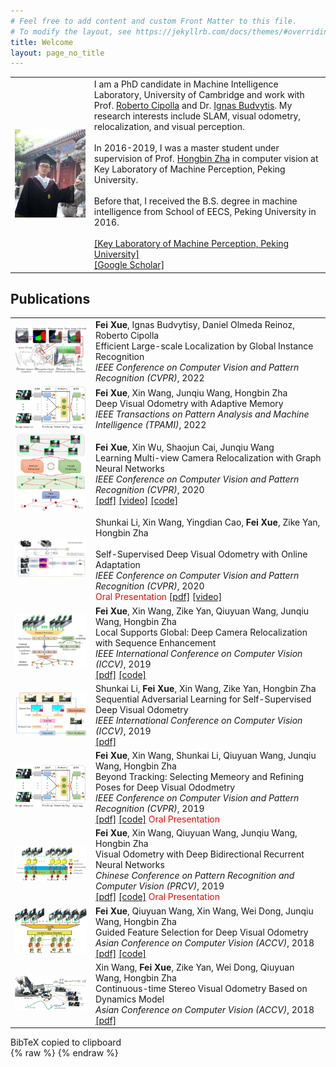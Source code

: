 ```yaml
---
# Feel free to add content and custom Front Matter to this file.
# To modify the layout, see https://jekyllrb.com/docs/themes/#overriding-theme-defaults
title: Welcome
layout: page_no_title
---
```

<table style="border:0px">
<tr style="border:0px">
	<td style="border:0px">
		<img src="assets/images/fei.jpg" width="600px"/>
	</td>
	<td style="border:0px">
		I am a PhD candidate in Machine Intelligence Laboratory, University of Cambridge and work with Prof. <a href="https://mi.eng.cam.ac.uk/~cipolla/biography.htm"> Roberto Cipolla</a> and Dr. <a href="http://mi.eng.cam.ac.uk/~ib255/"> Ignas Budvytis</a>. My research interests include SLAM, visual odometry, relocalization, and visual perception.<br><br>
	    In 2016-2019, I was a master student under supervision of Prof. <a href="http://www.cis.pku.edu.cn/vision/Visual&Robot/people/zha%20hongbin/zha%20hongbin.htm">Hongbin Zha</a> in computer vision at Key Laboratory of Machine Perception, Peking University. <br><br>
		Before that, I received the B.S. degree in machine intelligence from School of EECS, Peking University in 2016.<br><br>
		<a href="http://www.klmp.pku.edu.cn/">[Key Laboratory of Machine Perception, Peking University]</a><br>
		<a href="https://scholar.google.ca/citations?user=G2sYDPkAAAAJ&hl=en">[Google Scholar]</a>
	</td>
</tr>
</table>


## Publications
<table style="border:0px">

<tr style="border:0px">
	<td style="border:0px">
		<img src="assets/images/lbr.jpg" width="200px"/>
	</td>
	<td style="border:0px">
		<b>Fei Xue</b>, Ignas Budvytisy, Daniel Olmeda Reinoz, Roberto Cipolla<br>
		Efficient Large-scale Localization by Global Instance Recognition<br>
		<i>IEEE Conference on Computer Vision and Pattern Recognition (CVPR)</i>, 2022<br>
	</td>
</tr>

<tr style="border:0px">
	<td style="border:0px">
		<img src="assets/images/beyondtracking.jpg" width="200px"/>
	</td>
	<td style="border:0px">
		<b>Fei Xue</b>, Xin Wang, Junqiu Wang, Hongbin Zha<br>
		Deep Visual Odometry with Adaptive Memory<br>
		<i>IEEE Transactions on Pattern Analysis and Machine Intelligence (TPAMI)</i>, 2022<br>
	</td>
</tr>

<tr style="border:0px">
	<td style="border:0px">
		<img src="assets/images/glnet.JPG" width="200px"/>
	</td>
	<td style="border:0px">
		<b>Fei Xue</b>, Xin Wu, Shaojun Cai, Junqiu Wang<br>
		Learning Multi-view Camera Relocalization with Graph Neural Networks<br>
		<i>IEEE Conference on Computer Vision and Pattern Recognition (CVPR)</i>, 2020<br>
		<a href="https://openaccess.thecvf.com/content_CVPR_2020/papers/Xue_Learning_Multi-View_Camera_Relocalization_With_Graph_Neural_Networks_CVPR_2020_paper.pdf">[pdf]</a>
		<a href="https://www.youtube.com/watch?v=WJ4b3fVNHLo">[video]</a>
		<a href="https://feixue94.github.io/">[code]</a>
	</td>
</tr>

<tr style="border:0px">
	<td style="border:0px">
		<img src="assets/images/online.JPG" width="200px"/>
	</td>
	<td style="border:0px">
		Shunkai Li, Xin Wang, Yingdian Cao, <b>Fei Xue</b>,  Zike Yan, Hongbin Zha<br><br>
		Self-Supervised Deep Visual Odometry with Online Adaptation<br>
		<i>IEEE Conference on Computer Vision and Pattern Recognition (CVPR)</i>, 2020<br>
		<span style="color:red">Oral Presentation</span>
		<a href="https://arxiv.org/pdf/2005.06136.pdf">[pdf]</a>
		<a href="https://www.youtube.com/watch?v=yK9M5giH84w">[video]</a>
	</td>
</tr>


<tr style="border:0px">
	<td style="border:0px">
		<img src="assets/images/local.JPG" width="200px"/>
	</td>
	<td style="border:0px">
		<b>Fei Xue</b>, Xin Wang, Zike Yan, Qiuyuan Wang, Junqiu Wang, Hongbin Zha<br>
		Local Supports Global: Deep Camera Relocalization with Sequence Enhancement<br>
		<i>IEEE International Conference on Computer Vision (ICCV)</i>, 2019<br>
		<a href="https://arxiv.org/pdf/1908.04391.pdf">[pdf]</a>
		<a href="https://feixue94.github.io/">[code]</a>
	</td>
</tr>

<tr style="border:0px">
	<td style="border:0px">
		<img src="assets/images/sequential.JPG" width="200px"/>
	</td>
	<td style="border:0px">
		Shunkai Li, <b>Fei Xue</b>, Xin Wang, Zike Yan, Hongbin Zha<br>
		Sequential Adversarial Learning for Self-Supervised Deep Visual Odometry<br>
		<i>IEEE International Conference on Computer Vision (ICCV)</i>, 2019<br>
		<a href="https://arxiv.org/pdf/1908.08704.pdf">[pdf]</a>
	</td>
</tr>

<tr style="border:0px">
	<td style="border:0px">
		<img src="assets/images/beyondtracking.jpg" width="200px"/>
	</td>
	<td style="border:0px">
		<b>Fei Xue</b>, Xin Wang, Shunkai Li, Qiuyuan Wang, Junqiu Wang, Hongbin Zha<br>
		Beyond Tracking: Selecting Memeory and Refining Poses for Deep Visual Ododmetry<br>
		<i>IEEE Conference on Computer Vision and Pattern Recognition (CVPR)</i>, 2019<br>
		<a href="https://arxiv.org/pdf/1904.01892.pdf">[pdf]</a>
		<a href="https://feixue94.github.io/">[code]</a>
		<span style="color:red">Oral Presentation</span>
	</td>
</tr>

<tr style="border:0px">
	<td style="border:0px">
		<img src="assets/images/brnnvo.JPG" width="200px"/>
	</td>
	<td style="border:0px">
		<b>Fei Xue</b>, Xin Wang, Qiuyuan Wang, Junqiu Wang, Hongbin Zha<br>
		Visual Odometry with Deep Bidirectional Recurrent Neural Networks<br>
		<i>Chinese Conference on Pattern Recognition and Computer Vision (PRCV)</i>, 2019<br>
		<a href="https://link.springer.com/chapter/10.1007/978-3-030-31726-3_20">[pdf]</a>
		<a href="https://feixue94.github.io/">[code]</a>
		<span style="color:red">Oral Presentation</span>
	</td>
</tr>

<tr style="border:0px">
	<td style="border:0px">
		<img src="assets/images/guidedfeature.JPG" width="200px"/>
	</td>
	<td style="border:0px">
		<b>Fei Xue</b>, Qiuyuan Wang, Xin Wang, Wei Dong, Junqiu Wang, Hongbin Zha<br>
		Guided Feature Selection for Deep Visual Odometry<br>
		<i>Asian Conference on Computer Vision (ACCV)</i>, 2018<br>
		<a href="https://arxiv.org/pdf/1811.09935.pdf">[pdf]</a>
		<a href="https://feixue94.github.io/">[code]</a>
	</td>
</tr>
<tr style="border:0px">
	<td style="border:0px">
		<img src="assets/images/continuoustime.jpg" width="200px"/>
	</td>
	<td style="border:0px">
		Xin Wang, <b>Fei Xue</b>, Zike Yan, Wei Dong, Qiuyuan Wang, Hongbin Zha<br>
		Continuous-time Stereo Visual Odometry Based on Dynamics Model<br>
		<i>Asian Conference on Computer Vision (ACCV)</i>, 2018<br>
		<a href="https://www.researchgate.net/publication/332103736_Continuous-time_Stereo_Visual_Odometry_Based_on_Dynamics_Model">[pdf]</a>
	</td>
</tr>
</table>
<div id="toast">BibTeX copied to clipboard</div>
{% raw %}
<script type="text/javascript">
function copyBibTeX(id) {
	var tempInput = document.createElement("textarea");
	tempInput.style = "position: absolute; left: -1000px; top: -1000px";
	switch (id) {
		case 8:
		tempInput.value = "@article{Wang:2019:AniCode,\nauthor = {Wang, Zeyu and Qiu, Shiyu and Chen, Qingyang and Trayan, Natallia and Ringlein, Alexander and Dorsey, Julie and Rushmeier, Holly},\ntitle = {{AniCode}: Authoring Coded Artifacts for Network-Free Personalized Animations},\njournal = {The Visual Computer},\nyear = {2019},\nmonth = {May},\nday = {09},\nissn = {1432-2315},\ndoi = {10.1007/s00371-019-01681-y},\nurl = {https://doi.org/10.1007/s00371-019-01681-y}\n}";
		break;
		case 7:
		tempInput.value = "@article{Wang:2018:CHER-Ob,\nauthor = {Wang, Zeyu and Shi, Weiqi and Akoglu, Kiraz and Kotoula, Eleni and Yang, Ying and Rushmeier, Holly},\ntitle = {{CHER-Ob}: A Tool for Shared Analysis and Video Dissemination},\njournal = {J. Comput. Cult. Herit.},\nissue_date = {November 2018},\nvolume = {11},\nnumber = {4},\nmonth = nov,\nyear = {2018},\nissn = {1556-4673},\npages = {18:1--18:22},\narticleno = {18},\nnumpages = {22},\nurl = {http://doi.acm.org/10.1145/3230673},\ndoi = {10.1145/3230673},\nacmid = {3230673},\npublisher = {ACM},\naddress = {New York, NY, USA},\nkeywords = {Cultural heritage, video generator}\n}";
		break;
		case 6:
		tempInput.value = "@inproceedings{Wang:2017:Video,\nbooktitle = {Eurographics Workshop on Graphics and Cultural Heritage},\neditor = {Tobias Schreck and Tim Weyrich and Robert Sablatnig and Benjamin Stular},\ntitle = {An Introductory Video Generator for Disseminating Cultural Heritage Projects},\nauthor = {Wang, Zeyu and Akoglu, Kiraz and Rushmeier, Holly},\nyear = {2017},\npublisher = {The Eurographics Association},\nissn = {2312-6124},\nisbn = {978-3-03868-037-6},\ndoi = {10.2312/gch.20171296}\n}";
		break;
		case 5:
		tempInput.value = "@inproceedings{Shi:2017:Material,\nbooktitle = {Eurographics Symposium on Rendering - Experimental Ideas & Implementations},\neditor = {Matthias Zwicker and Pedro Sander},\ntitle = {{Material Design in Augmented Reality with In-Situ Visual Feedback}},\nauthor = {Shi, Weiqi and Wang, Zeyu and Sezgin, Metin and Dorsey, Julie and Rushmeier, Holly},\nyear = {2017},\npublisher = {The Eurographics Association},\nissn = {1727-3463},\nisbn = {978-3-03868-045-1},\ndoi = {10.2312/sre.20171198}\n}";
		break;
		case 4:
		tempInput.value = "@inproceedings{Wang:2016:Longmen,\nauthor = {Wang, Zeyu and Jin, Xiaohan and Shao, Dian and Li, Renju and Zha, Hongbin and Ikeuchi, Katsushi},\neditor = {Chen, Chu-Song and Lu, Jiwen and Ma, Kai-Kuang},\ntitle = {{Digital Longmen Project: A Free Walking VR System with Image-Based Restoration}},\nbooktitle = {Computer Vision -- ACCV 2016 Workshops},\nyear = {2017},\npublisher = {Springer International Publishing},\naddress = {Cham},\npages = {191--206},\nisbn = {978-3-319-54427-4}\n}";
		break;
		case 3:
		tempInput.value = "@inproceedings{Wang:2016:Horopter,\nauthor = {Wang, Zeyu and Jin, Xiaohan and Xue, Fei and Li, Renju and Zha, Hongbin and Ikeuchi, Katsushi},\ntitle = {{Perceptual Enhancement for Stereoscopic Videos Based on Horopter Consistency}},\nbooktitle = {Proceedings of the 22nd ACM Conference on Virtual Reality Software and Technology},\nseries = {VRST '16},\nyear = {2016},\nisbn = {978-1-4503-4491-3},\nlocation = {Munich, Germany},\npages = {15--18},\nnumpages = {4},\nurl = {http://doi.acm.org/10.1145/2993369.2993393},\ndoi = {10.1145/2993369.2993393},\nacmid = {2993393},\npublisher = {ACM},\naddress = {New York, NY, USA},\nkeywords = {horopter consistency, image warping, perceptual enhancement, stereoscopic videos, virtual rig modification}\n}";
		break;
		case 2:
		tempInput.value = "@inproceedings{Wang:2015:Robotics,\nauthor = {Wang, Zeyu and Min, James K. and Xiong, Guanglei},\nbooktitle = {2015 IEEE International Conference on Robotics and Biomimetics (ROBIO)},\ntitle = {{Robotics-Driven Printing of Curved 3D Structures for Manufacturing Cardiac Therapeutic Devices}},\nyear = {2015},\npages = {2318-2323},\ndoi = {10.1109/ROBIO.2015.7419120},\nmonth = {Dec}\n}";
		break;
		case 1:
		tempInput.value = "@inproceedings{Wang:2015:Panorama,\nauthor = {Wang, Zeyu and Jin, Xiaohan and Xue, Fei and He, Xin and Li, Renju and Zha, Hongbin},\ntitle = {{Panorama to Cube: A Content-Aware Representation Method}},\nbooktitle = {SIGGRAPH Asia 2015 Technical Briefs},\nseries = {SA '15},\nyear = {2015},\nisbn = {978-1-4503-3930-8},\nlocation = {Kobe, Japan},\npages = {6:1--6:4},\narticleno = {6},\nnumpages = {4},\nurl = {http://doi.acm.org/10.1145/2820903.2820911},\ndoi = {10.1145/2820903.2820911},\nacmid = {2820911},\npublisher = {ACM},\naddress = {New York, NY, USA},\nkeywords = {energy estimation, image unwrapping, panorama, seam carving, vanishing point}\n}";
		break;
		default:
		tempInput.value = "";
	}
	document.body.appendChild(tempInput);
	tempInput.select();
	document.execCommand("copy");
	document.body.removeChild(tempInput);
	var x = document.getElementById("toast");
	x.className = "show";
	setTimeout(function(){ x.className = x.className.replace("show", ""); }, 3000);
}
</script>
{% endraw %}
